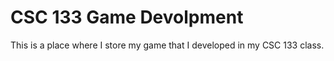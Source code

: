 # CSC 133 Game Devolpment

This is a place where I store my game that I developed in my CSC 133 class. 


